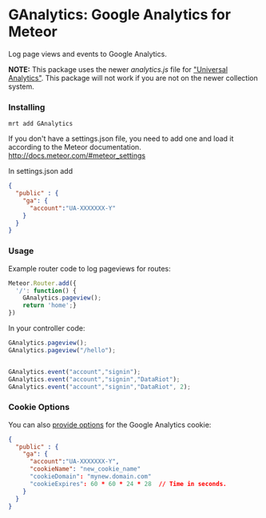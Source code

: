 GAnalytics: Google Analytics for Meteor
===================================

Log page views and events to Google Analytics.

**NOTE:** This package uses the newer *analytics.js* file for ["Universal Analytics"](https://support.google.com/analytics/answer/2790010?hl=en). This package will not work if you are not on the newer collection system. 

### Installing
```
mrt add GAnalytics
```

If you don't have a settings.json file, you need to add one and load it according to the Meteor documentation. http://docs.meteor.com/#meteor_settings

In settings.json add
```json
{
  "public" : {
    "ga": {
      "account":"UA-XXXXXXX-Y"
    }
  }
}
```
### Usage
Example router code to log pageviews for routes:
```js
Meteor.Router.add({
  '/': function() {
    GAnalytics.pageview();
    return 'home';}
})
```

In your controller code:
```js
GAnalytics.pageview();
GAnalytics.pageview("/hello");


GAnalytics.event("account","signin");
GAnalytics.event("account","signin","DataRiot");
GAnalytics.event("account","signin","DataRiot", 2);
```

### Cookie Options

You can also [provide options](https://developers.google.com/analytics/devguides/collection/analyticsjs/domains) for the Google Analytics cookie:

```json
{
  "public" : {
    "ga": {
      "account":"UA-XXXXXXX-Y",
      "cookieName": "new_cookie_name"
      "cookieDomain": "mynew.domain.com"
      "cookieExpires": 60 * 60 * 24 * 28  // Time in seconds.
    }
  }
}
```